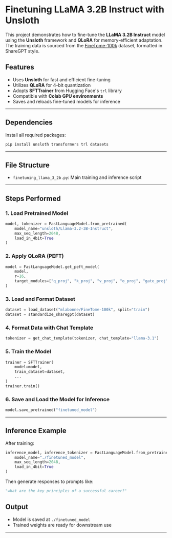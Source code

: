 # Finetuning LLaMA 3.2B Instruct with Unsloth

This project demonstrates how to fine-tune the **LLaMA 3.2B Instruct** model using the **Unsloth** framework and **QLoRA** for memory-efficient adaptation. The training data is sourced from the [FineTome-100k](https://huggingface.co/datasets/mlabonne/FineTome-100k) dataset, formatted in ShareGPT style.

## Features

- Uses **Unsloth** for fast and efficient fine-tuning
- Utilizes **QLoRA** for 4-bit quantization
- Adopts **SFTTrainer** from Hugging Face's `trl` library
- Compatible with **Colab GPU environments**
- Saves and reloads fine-tuned models for inference

---

## Dependencies

Install all required packages:

```bash
pip install unsloth transformers trl datasets
```

---

## File Structure

- `finetuning_llama_3_2b.py`: Main training and inference script

---

## Steps Performed

### 1. Load Pretrained Model
```python
model, tokenizer = FastLanguageModel.from_pretrained(
    model_name="unsloth/Llama-3.2-3B-Instruct",
    max_seq_length=2048,
    load_in_4bit=True
)
```

### 2. Apply QLoRA (PEFT)
```python
model = FastLanguageModel.get_peft_model(
    model,
    r=16,
    target_modules=["q_proj", "k_proj", "v_proj", "o_proj", "gate_proj", "up_proj", "down_proj"]
)
```

### 3. Load and Format Dataset
```python
dataset = load_dataset("mlabonne/FineTome-100k", split="train")
dataset = standardize_sharegpt(dataset)
```

### 4. Format Data with Chat Template
```python
tokenizer = get_chat_template(tokenizer, chat_template="llama-3.1")
```

### 5. Train the Model
```python
trainer = SFTTrainer(
    model=model,
    train_dataset=dataset,
    ...
)
trainer.train()
```

### 6. Save and Load the Model for Inference
```python
model.save_pretrained("finetuned_model")
```

---

## Inference Example

After training:

```python
inference_model, inference_tokenizer = FastLanguageModel.from_pretrained(
    model_name="./finetuned_model",
    max_seq_length=2048,
    load_in_4bit=True
)
```

Then generate responses to prompts like:

```python
"what are the key principles of a successful career?"
```

## Output

- Model is saved at `./finetuned_model`
- Trained weights are ready for downstream use

---
